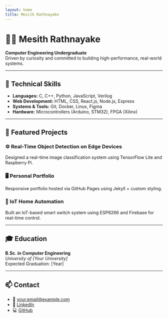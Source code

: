 ```yaml
---
layout: home
title: Mesith Rathnayake
---
```


# 👨‍💻 Mesith Rathnayake  
**Computer Engineering Undergraduate**  
Driven by curiosity and committed to building high-performance, real-world systems.

---

## 🔧 Technical Skills

- **Languages:** C, C++, Python, JavaScript, Verilog
- **Web Development:** HTML, CSS, React.js, Node.js, Express
- **Systems & Tools:** Git, Docker, Linux, Figma
- **Hardware:** Microcontrollers (Arduino, STM32), FPGA (Xilinx)

---

## 📁 Featured Projects

### ⚙️ Real-Time Object Detection on Edge Devices
Designed a real-time image classification system using TensorFlow Lite and Raspberry Pi.

### 🖥️ Personal Portfolio
Responsive portfolio hosted via GitHub Pages using Jekyll + custom styling.

### 📡 IoT Home Automation
Built an IoT-based smart switch system using ESP8266 and Firebase for real-time control.

---

## 🎓 Education

**B.Sc. in Computer Engineering**  
_University of [Your University]_  
Expected Graduation: [Year]

---

## 📫 Contact

- 📧 [your.email@example.com](mailto:your.email@example.com)
- 🔗 [LinkedIn](https://linkedin.com/in/mesith-rathnayake)
- 💻 [GitHub](https://github.com/mesithr)

